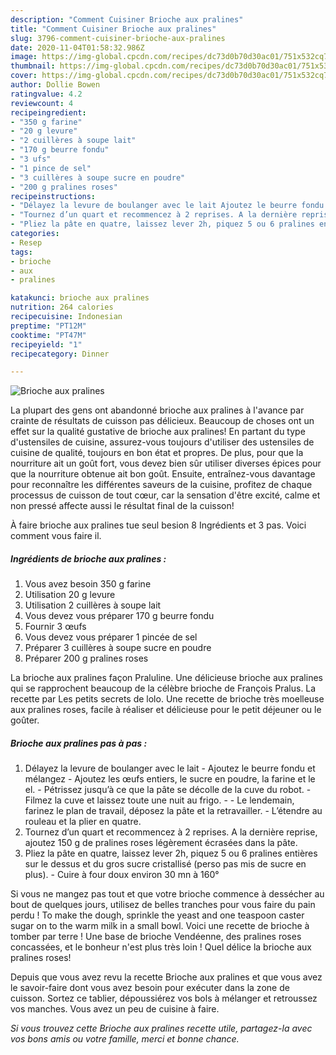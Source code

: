 ```yaml
---
description: "Comment Cuisiner Brioche aux pralines"
title: "Comment Cuisiner Brioche aux pralines"
slug: 3796-comment-cuisiner-brioche-aux-pralines
date: 2020-11-04T01:58:32.986Z
image: https://img-global.cpcdn.com/recipes/dc73d0b70d30ac01/751x532cq70/brioche-aux-pralines-photo-principale-de-la-recette.jpg
thumbnail: https://img-global.cpcdn.com/recipes/dc73d0b70d30ac01/751x532cq70/brioche-aux-pralines-photo-principale-de-la-recette.jpg
cover: https://img-global.cpcdn.com/recipes/dc73d0b70d30ac01/751x532cq70/brioche-aux-pralines-photo-principale-de-la-recette.jpg
author: Dollie Bowen
ratingvalue: 4.2
reviewcount: 4
recipeingredient:
- "350 g farine"
- "20 g levure"
- "2 cuillères à soupe lait"
- "170 g beurre fondu"
- "3 ufs"
- "1 pince de sel"
- "3 cuillères à soupe sucre en poudre"
- "200 g pralines roses"
recipeinstructions:
- "Délayez la levure de boulanger avec le lait Ajoutez le beurre fondu et mélangez Ajoutez les œufs entiers, le sucre en poudre, la farine et le el. Pétrissez jusqu’à ce que la pâte se décolle de la cuve du robot. Filmez la cuve et laissez toute une nuit au frigo.  Le lendemain, farinez le plan de travail, déposez la pâte et la retravailler. L’étendre au rouleau et la plier en quatre."
- "Tournez d’un quart et recommencez à 2 reprises. A la dernière reprise, ajoutez 150 g de pralines roses légèrement écrasées dans la pâte."
- "Pliez la pâte en quatre, laissez lever 2h, piquez 5 ou 6 pralines entières sur le dessus et du gros sucre cristallisé (perso pas mis de sucre en plus). Cuire à four doux environ 30 mn à 160°"
categories:
- Resep
tags:
- brioche
- aux
- pralines

katakunci: brioche aux pralines 
nutrition: 264 calories
recipecuisine: Indonesian
preptime: "PT12M"
cooktime: "PT47M"
recipeyield: "1"
recipecategory: Dinner

---
```



![Brioche aux pralines](https://img-global.cpcdn.com/recipes/dc73d0b70d30ac01/751x532cq70/brioche-aux-pralines-photo-principale-de-la-recette.jpg)

La plupart des gens ont abandonné brioche aux pralines à l'avance par crainte de résultats de cuisson pas délicieux. Beaucoup de choses ont un effet sur la qualité gustative de brioche aux pralines! En partant du type d'ustensiles de cuisine, assurez-vous toujours d'utiliser des ustensiles de cuisine de qualité, toujours en bon état et propres. De plus, pour que la nourriture ait un goût fort, vous devez bien sûr utiliser diverses épices pour que la nourriture obtenue ait bon goût. Ensuite, entraînez-vous davantage pour reconnaître les différentes saveurs de la cuisine, profitez de chaque processus de cuisson de tout cœur, car la sensation d'être excité, calme et non pressé affecte aussi le résultat final de la cuisson!

<!--inarticleads1-->

À faire brioche aux pralines tue seul besion 8 Ingrédients et 3 pas. Voici comment vous faire il.

##### Ingrédients de brioche aux pralines :

1. Vous avez besoin 350 g farine
1. Utilisation 20 g levure
1. Utilisation 2 cuillères à soupe lait
1. Vous devez vous préparer 170 g beurre fondu
1. Fournir 3 œufs
1. Vous devez vous préparer 1 pincée de sel
1. Préparer 3 cuillères à soupe sucre en poudre
1. Préparer 200 g pralines roses


La brioche aux pralines façon Praluline. Une délicieuse brioche aux pralines qui se rapprochent beaucoup de la célèbre brioche de François Pralus. La recette par Les petits secrets de lolo. Une recette de brioche très moelleuse aux pralines roses, facile à réaliser et délicieuse pour le petit déjeuner ou le goûter. 

<!--inarticleads2-->

##### Brioche aux pralines pas à pas :

1. Délayez la levure de boulanger avec le lait - Ajoutez le beurre fondu et mélangez - Ajoutez les œufs entiers, le sucre en poudre, la farine et le el. - Pétrissez jusqu’à ce que la pâte se décolle de la cuve du robot. - Filmez la cuve et laissez toute une nuit au frigo. -  - Le lendemain, farinez le plan de travail, déposez la pâte et la retravailler. - L’étendre au rouleau et la plier en quatre.
1. Tournez d’un quart et recommencez à 2 reprises. A la dernière reprise, ajoutez 150 g de pralines roses légèrement écrasées dans la pâte.
1. Pliez la pâte en quatre, laissez lever 2h, piquez 5 ou 6 pralines entières sur le dessus et du gros sucre cristallisé (perso pas mis de sucre en plus). - Cuire à four doux environ 30 mn à 160°


Si vous ne mangez pas tout et que votre brioche commence à dessécher au bout de quelques jours, utilisez de belles tranches pour vous faire du pain perdu ! To make the dough, sprinkle the yeast and one teaspoon caster sugar on to the warm milk in a small bowl. Voici une recette de brioche à tomber par terre ! Une base de brioche Vendéenne, des pralines roses concassées, et le bonheur n&#39;est plus très loin ! Quel délice la brioche aux pralines roses! 

<!--inarticleads1-->

<p>
Depuis que vous avez revu la recette Brioche aux pralines et que vous avez le savoir-faire dont vous avez besoin pour exécuter dans la zone de cuisson. Sortez ce tablier, dépoussiérez vos bols à mélanger et retroussez vos manches. Vous avez un peu de cuisine à faire.
</p>

<p>
<i>Si vous trouvez cette Brioche aux pralines recette utile, partagez-la avec vos bons amis ou votre famille, merci et bonne chance.</i>
</p>
